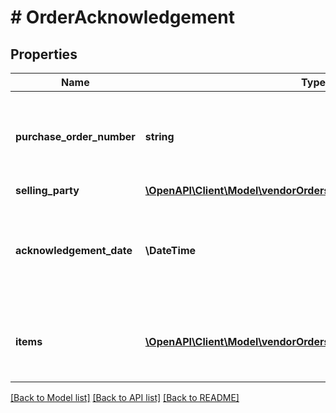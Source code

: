 # # OrderAcknowledgement

## Properties

Name | Type | Description | Notes
------------ | ------------- | ------------- | -------------
**purchase_order_number** | **string** | The purchase order number. Formatting Notes: 8-character alpha-numeric code. |
**selling_party** | [**\OpenAPI\Client\Model\vendorOrders\PartyIdentification**](PartyIdentification.md) |  |
**acknowledgement_date** | **\DateTime** | The date and time when the purchase order is acknowledged, in ISO-8601 date/time format. |
**items** | [**\OpenAPI\Client\Model\vendorOrders\OrderAcknowledgementItem[]**](OrderAcknowledgementItem.md) | A list of the items being acknowledged with associated details. |

[[Back to Model list]](../../README.md#models) [[Back to API list]](../../README.md#endpoints) [[Back to README]](../../README.md)

